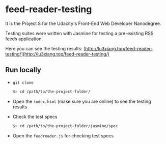 # feed-reader-testing

It is the Project 8 for the Udacity's Front-End Web Developer Nanodegree.

Testing suites were written with Jasmine for testing a pre-existing RSS feeds application.

Here you can see the testing results: [http://lu3xiang.top/feed-reader-testing/](http://lu3xiang.top/feed-reader-testing/)

## Run locally
+ `git clone`

    ```bash
    $> cd /path/to/the-project-folder/
    ```

+ Open the `index.html` (make sure you are online) to see the testing results
+ Check the test specs

    ```bash
    $> cd /path/to/the-project-folder/jasmine/spec
    ```

+ Open the `feedreader.js` for checking test specs
